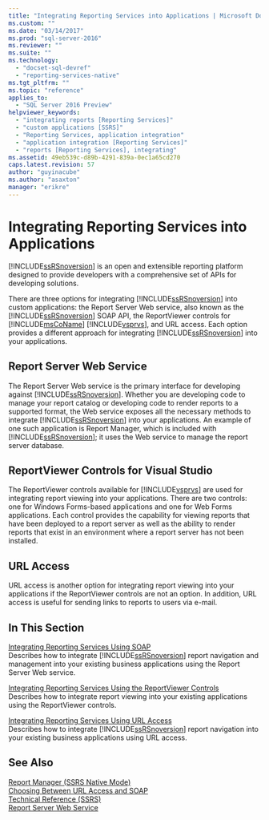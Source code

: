 ```yaml
---
title: "Integrating Reporting Services into Applications | Microsoft Docs"
ms.custom: ""
ms.date: "03/14/2017"
ms.prod: "sql-server-2016"
ms.reviewer: ""
ms.suite: ""
ms.technology: 
  - "docset-sql-devref"
  - "reporting-services-native"
ms.tgt_pltfrm: ""
ms.topic: "reference"
applies_to: 
  - "SQL Server 2016 Preview"
helpviewer_keywords: 
  - "integrating reports [Reporting Services]"
  - "custom applications [SSRS]"
  - "Reporting Services, application integration"
  - "application integration [Reporting Services]"
  - "reports [Reporting Services], integrating"
ms.assetid: 49eb539c-d89b-4291-839a-0ec1a65cd270
caps.latest.revision: 57
author: "guyinacube"
ms.author: "asaxton"
manager: "erikre"
---
```

# Integrating Reporting Services into Applications
  [!INCLUDE[ssRSnoversion](../../includes/ssrsnoversion-md.md)] is an open and extensible reporting platform designed to provide developers with a comprehensive set of APIs for developing solutions.  
  
 There are three options for integrating [!INCLUDE[ssRSnoversion](../../includes/ssrsnoversion-md.md)] into custom applications: the Report Server Web service, also known as the [!INCLUDE[ssRSnoversion](../../includes/ssrsnoversion-md.md)] SOAP API, the ReportViewer controls for [!INCLUDE[msCoName](../../includes/msconame-md.md)] [!INCLUDE[vsprvs](../../includes/vsprvs-md.md)], and URL access. Each option provides a different approach for integrating [!INCLUDE[ssRSnoversion](../../includes/ssrsnoversion-md.md)] into your applications.  
  
## Report Server Web Service  
 The Report Server Web service is the primary interface for developing against [!INCLUDE[ssRSnoversion](../../includes/ssrsnoversion-md.md)]. Whether you are developing code to manage your report catalog or developing code to render reports to a supported format, the Web service exposes all the necessary methods to integrate [!INCLUDE[ssRSnoversion](../../includes/ssrsnoversion-md.md)] into your applications. An example of one such application is Report Manager, which is included with [!INCLUDE[ssRSnoversion](../../includes/ssrsnoversion-md.md)]; it uses the Web service to manage the report server database.  
  
## ReportViewer Controls for Visual Studio  
 The ReportViewer controls available for [!INCLUDE[vsprvs](../../includes/vsprvs-md.md)] are used for integrating report viewing into your applications. There are two controls: one for Windows Forms-based applications and one for Web Forms applications. Each control provides the capability for viewing reports that have been deployed to a report server as well as the ability to render reports that exist in an environment where a report server has not been installed.  
  
## URL Access  
 URL access is another option for integrating report viewing into your applications if the ReportViewer controls are not an option. In addition, URL access is useful for sending links to reports to users via e-mail.  
  
## In This Section  
 [Integrating Reporting Services Using SOAP](../../reporting-services/application-integration/integrating-reporting-services-using-soap.md)  
 Describes how to integrate [!INCLUDE[ssRSnoversion](../../includes/ssrsnoversion-md.md)] report navigation and management into your existing business applications using the Report Server Web service.  
  
 [Integrating Reporting Services Using the ReportViewer Controls](../../reporting-services/application-integration/integrating-reporting-services-using-reportviewer-controls.md)  
 Describes how to integrate report viewing into your existing applications using the ReportViewer controls.  
  
 [Integrating Reporting Services Using URL Access](../../reporting-services/application-integration/integrating-reporting-services-using-url-access.md)  
 Describes how to integrate [!INCLUDE[ssRSnoversion](../../includes/ssrsnoversion-md.md)] report navigation into your existing business applications using URL access.  
  
## See Also  
 [Report Manager  &#40;SSRS Native Mode&#41;](http://msdn.microsoft.com/library/80949f9d-58f5-48e3-9342-9e9bf4e57896)   
 [Choosing Between URL Access and SOAP](../../reporting-services/application-integration/choosing-between-url-access-and-soap.md)   
 [Technical Reference &#40;SSRS&#41;](../../reporting-services/technical-reference-ssrs.md)   
 [Report Server Web Service](../../reporting-services/report-server-web-service/report-server-web-service.md)  
  
  